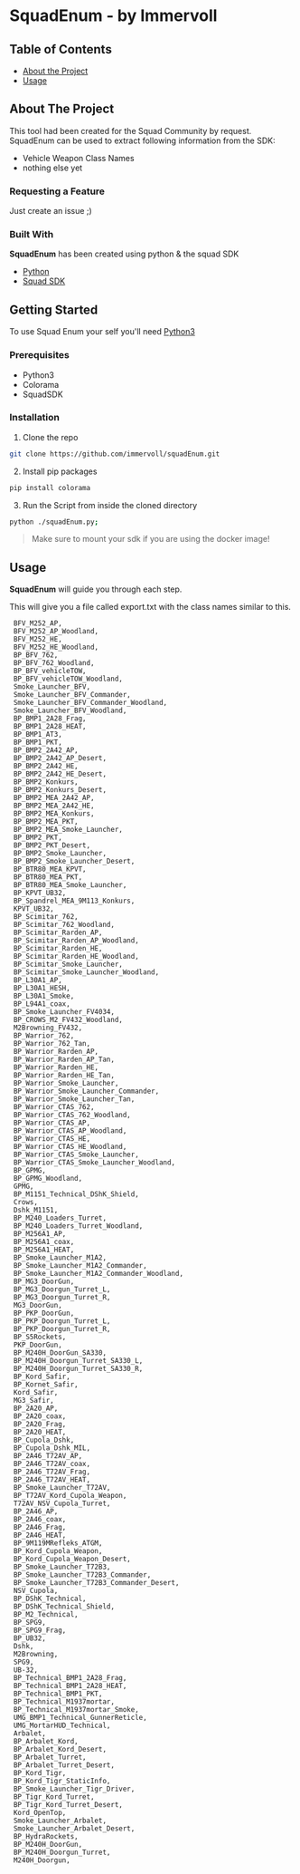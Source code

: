 <!--
repo name: SquadEnum
description: SquadEnum is a simple tool to enumarte vehicle weapon class names
github name:  immervoll
git path: https://github.com/immervoll/squadEnum
logo path: assets/logo.png
screenshot: assets/ss.png
twitter: @d0cplay
email: docplay.emp@gmail.com
-->

# SquadEnum - by Immervoll

<!-- TABLE OF CONTENTS -->
## Table of Contents

* [About the Project](#about-the-project)
* [Usage](#usage)



<!-- ABOUT THE PROJECT -->
## About The Project
This tool had been created for the Squad Community by request.
SquadEnum can be used to extract following information from the SDK:
* Vehicle Weapon Class Names
* nothing else yet

### Requesting a Feature
Just create an issue ;)


### Built With
**SquadEnum** has been created using python & the squad SDK
* [Python](https://www.python.org/)
* [Squad SDK](https://squad.gamepedia.com/Squad_SDK)



<!-- GETTING STARTED -->
## Getting Started

To use Squad Enum your self you'll need [Python3](https://www.python.org/downloads/)

### Prerequisites
* Python3
* Colorama
* SquadSDK

### Installation

1. Clone the repo
```sh
git clone https://github.com/immervoll/squadEnum.git
```
2. Install pip packages
```python
pip install colorama
```
3. Run the Script from inside the cloned directory
```sh
python ./squadEnum.py;
```
> Make sure to mount your sdk if you are using the docker image!


<!-- USAGE EXAMPLES -->
## Usage

**SquadEnum** will guide you through each step.

This will give you a file called export.txt with the class names similar to this.
```
 BFV_M252_AP, 
 BFV_M252_AP_Woodland, 
 BFV_M252_HE, 
 BFV_M252_HE_Woodland, 
 BP_BFV_762, 
 BP_BFV_762_Woodland, 
 BP_BFV_vehicleTOW, 
 BP_BFV_vehicleTOW_Woodland, 
 Smoke_Launcher_BFV, 
 Smoke_Launcher_BFV_Commander, 
 Smoke_Launcher_BFV_Commander_Woodland, 
 Smoke_Launcher_BFV_Woodland, 
 BP_BMP1_2A28_Frag, 
 BP_BMP1_2A28_HEAT, 
 BP_BMP1_AT3, 
 BP_BMP1_PKT, 
 BP_BMP2_2A42_AP, 
 BP_BMP2_2A42_AP_Desert, 
 BP_BMP2_2A42_HE, 
 BP_BMP2_2A42_HE_Desert, 
 BP_BMP2_Konkurs, 
 BP_BMP2_Konkurs_Desert, 
 BP_BMP2_MEA_2A42_AP, 
 BP_BMP2_MEA_2A42_HE, 
 BP_BMP2_MEA_Konkurs, 
 BP_BMP2_MEA_PKT, 
 BP_BMP2_MEA_Smoke_Launcher, 
 BP_BMP2_PKT, 
 BP_BMP2_PKT_Desert, 
 BP_BMP2_Smoke_Launcher, 
 BP_BMP2_Smoke_Launcher_Desert, 
 BP_BTR80_MEA_KPVT, 
 BP_BTR80_MEA_PKT, 
 BP_BTR80_MEA_Smoke_Launcher, 
 BP_KPVT_UB32, 
 BP_Spandrel_MEA_9M113_Konkurs, 
 KPVT_UB32, 
 BP_Scimitar_762, 
 BP_Scimitar_762_Woodland, 
 BP_Scimitar_Rarden_AP, 
 BP_Scimitar_Rarden_AP_Woodland, 
 BP_Scimitar_Rarden_HE, 
 BP_Scimitar_Rarden_HE_Woodland, 
 BP_Scimitar_Smoke_Launcher, 
 BP_Scimitar_Smoke_Launcher_Woodland, 
 BP_L30A1_AP, 
 BP_L30A1_HESH, 
 BP_L30A1_Smoke, 
 BP_L94A1_coax, 
 BP_Smoke_Launcher_FV4034, 
 BP_CROWS_M2_FV432_Woodland, 
 M2Browning_FV432, 
 BP_Warrior_762, 
 BP_Warrior_762_Tan, 
 BP_Warrior_Rarden_AP, 
 BP_Warrior_Rarden_AP_Tan, 
 BP_Warrior_Rarden_HE, 
 BP_Warrior_Rarden_HE_Tan, 
 BP_Warrior_Smoke_Launcher, 
 BP_Warrior_Smoke_Launcher_Commander, 
 BP_Warrior_Smoke_Launcher_Tan, 
 BP_Warrior_CTAS_762, 
 BP_Warrior_CTAS_762_Woodland, 
 BP_Warrior_CTAS_AP, 
 BP_Warrior_CTAS_AP_Woodland, 
 BP_Warrior_CTAS_HE, 
 BP_Warrior_CTAS_HE_Woodland, 
 BP_Warrior_CTAS_Smoke_Launcher, 
 BP_Warrior_CTAS_Smoke_Launcher_Woodland, 
 BP_GPMG, 
 BP_GPMG_Woodland, 
 GPMG, 
 BP_M1151_Technical_DShK_Shield, 
 Crows, 
 Dshk_M1151, 
 BP_M240_Loaders_Turret, 
 BP_M240_Loaders_Turret_Woodland, 
 BP_M256A1_AP, 
 BP_M256A1_coax, 
 BP_M256A1_HEAT, 
 BP_Smoke_Launcher_M1A2, 
 BP_Smoke_Launcher_M1A2_Commander, 
 BP_Smoke_Launcher_M1A2_Commander_Woodland, 
 BP_MG3_DoorGun, 
 BP_MG3_Doorgun_Turret_L, 
 BP_MG3_Doorgun_Turret_R, 
 MG3_DoorGun, 
 BP_PKP_DoorGun, 
 BP_PKP_Doorgun_Turret_L, 
 BP_PKP_Doorgun_Turret_R, 
 BP_S5Rockets, 
 PKP_DoorGun, 
 BP_M240H_DoorGun_SA330, 
 BP_M240H_Doorgun_Turret_SA330_L, 
 BP_M240H_Doorgun_Turret_SA330_R, 
 BP_Kord_Safir, 
 BP_Kornet_Safir, 
 Kord_Safir, 
 MG3_Safir, 
 BP_2A20_AP, 
 BP_2A20_coax, 
 BP_2A20_Frag, 
 BP_2A20_HEAT, 
 BP_Cupola_Dshk, 
 BP_Cupola_Dshk_MIL, 
 BP_2A46_T72AV_AP, 
 BP_2A46_T72AV_coax, 
 BP_2A46_T72AV_Frag, 
 BP_2A46_T72AV_HEAT, 
 BP_Smoke_Launcher_T72AV, 
 BP_T72AV_Kord_Cupola_Weapon, 
 T72AV_NSV_Cupola_Turret, 
 BP_2A46_AP, 
 BP_2A46_coax, 
 BP_2A46_Frag, 
 BP_2A46_HEAT, 
 BP_9M119MRefleks_ATGM, 
 BP_Kord_Cupola_Weapon, 
 BP_Kord_Cupola_Weapon_Desert, 
 BP_Smoke_Launcher_T72B3, 
 BP_Smoke_Launcher_T72B3_Commander, 
 BP_Smoke_Launcher_T72B3_Commander_Desert, 
 NSV_Cupola, 
 BP_DShK_Technical, 
 BP_DShK_Technical_Shield, 
 BP_M2_Technical, 
 BP_SPG9, 
 BP_SPG9_Frag, 
 BP_UB32, 
 Dshk, 
 M2Browning, 
 SPG9, 
 UB-32, 
 BP_Technical_BMP1_2A28_Frag, 
 BP_Technical_BMP1_2A28_HEAT, 
 BP_Technical_BMP1_PKT, 
 BP_Technical_M1937mortar, 
 BP_Technical_M1937mortar_Smoke, 
 UMG_BMP1_Technical_GunnerReticle, 
 UMG_MortarHUD_Technical, 
 Arbalet, 
 BP_Arbalet_Kord, 
 BP_Arbalet_Kord_Desert, 
 BP_Arbalet_Turret, 
 BP_Arbalet_Turret_Desert, 
 BP_Kord_Tigr, 
 BP_Kord_Tigr_StaticInfo, 
 BP_Smoke_Launcher_Tigr_Driver, 
 BP_Tigr_Kord_Turret, 
 BP_Tigr_Kord_Turret_Desert, 
 Kord_OpenTop, 
 Smoke_Launcher_Arbalet, 
 Smoke_Launcher_Arbalet_Desert, 
 BP_HydraRockets, 
 BP_M240H_DoorGun, 
 BP_M240H_Doorgun_Turret, 
 M240H_Doorgun, 
 ```
